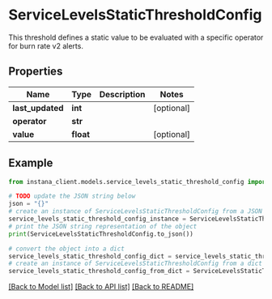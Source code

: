 # ServiceLevelsStaticThresholdConfig

This threshold defines a static value to be evaluated with a specific operator for burn rate v2 alerts.

## Properties

Name | Type | Description | Notes
------------ | ------------- | ------------- | -------------
**last_updated** | **int** |  | [optional] 
**operator** | **str** |  | 
**value** | **float** |  | [optional] 

## Example

```python
from instana_client.models.service_levels_static_threshold_config import ServiceLevelsStaticThresholdConfig

# TODO update the JSON string below
json = "{}"
# create an instance of ServiceLevelsStaticThresholdConfig from a JSON string
service_levels_static_threshold_config_instance = ServiceLevelsStaticThresholdConfig.from_json(json)
# print the JSON string representation of the object
print(ServiceLevelsStaticThresholdConfig.to_json())

# convert the object into a dict
service_levels_static_threshold_config_dict = service_levels_static_threshold_config_instance.to_dict()
# create an instance of ServiceLevelsStaticThresholdConfig from a dict
service_levels_static_threshold_config_from_dict = ServiceLevelsStaticThresholdConfig.from_dict(service_levels_static_threshold_config_dict)
```
[[Back to Model list]](../README.md#documentation-for-models) [[Back to API list]](../README.md#documentation-for-api-endpoints) [[Back to README]](../README.md)


